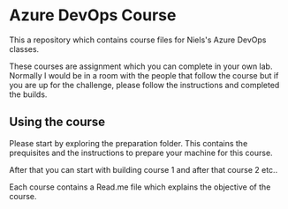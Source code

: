 # Azure DevOps Course

This a repository which contains course files for Niels's Azure DevOps classes.

These courses are assignment which you can complete in your own lab. Normally I would be in a room with the people that follow the course but if you are up for the challenge, please follow the instructions and completed the builds.


## Using the course


Please start by exploring the preparation folder. This contains the prequisites and the instructions to prepare your machine for this course.

After that you can start with building course 1 and after that course 2 etc..

Each course contains a Read.me file which explains the objective of the course.

